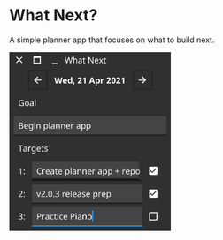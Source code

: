 # What Next?

A simple planner app that focuses on what to build next.

<img src="img/screenshot.png" style="max-width: 292px" />

